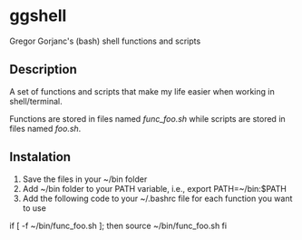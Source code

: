# ggshell
Gregor Gorjanc's (bash) shell functions and scripts

## Description

A set of functions and scripts that make my life easier when working in shell/terminal.

Functions are stored in files named *func_foo.sh* while scripts are stored in
files named *foo.sh*.

## Instalation

1. Save the files in your ~/bin folder
2. Add ~/bin folder to your PATH variable, i.e., export PATH=~/bin:$PATH
3. Add the following code to your ~/.bashrc file for each function you want to use

if [ -f ~/bin/func_foo.sh ]; then
  source ~/bin/func_foo.sh
fi


